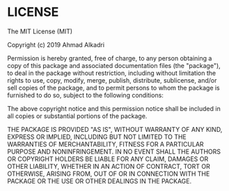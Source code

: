 # LICENSE

The MIT License (MIT)

Copyright (c) 2019 Ahmad Alkadri

Permission is hereby granted, free of charge, to any person obtaining a copy of this package and associated documentation files (the "package"), to deal in the package without restriction, including without limitation the rights to use, copy, modify, merge, publish, distribute, sublicense, and/or sell copies of the package, and to permit persons to whom the package is furnished to do so, subject to the following conditions:

The above copyright notice and this permission notice shall be included in all copies or substantial portions of the package.

THE PACKAGE IS PROVIDED "AS IS", WITHOUT WARRANTY OF ANY KIND, EXPRESS OR IMPLIED, INCLUDING BUT NOT LIMITED TO THE WARRANTIES OF MERCHANTABILITY, FITNESS FOR A PARTICULAR PURPOSE AND NONINFRINGEMENT. IN NO EVENT SHALL THE AUTHORS OR COPYRIGHT HOLDERS BE LIABLE FOR ANY CLAIM, DAMAGES OR OTHER LIABILITY, WHETHER IN AN ACTION OF CONTRACT, TORT OR OTHERWISE, ARISING FROM, OUT OF OR IN CONNECTION WITH THE PACKAGE OR THE USE OR OTHER DEALINGS IN THE PACKAGE.
